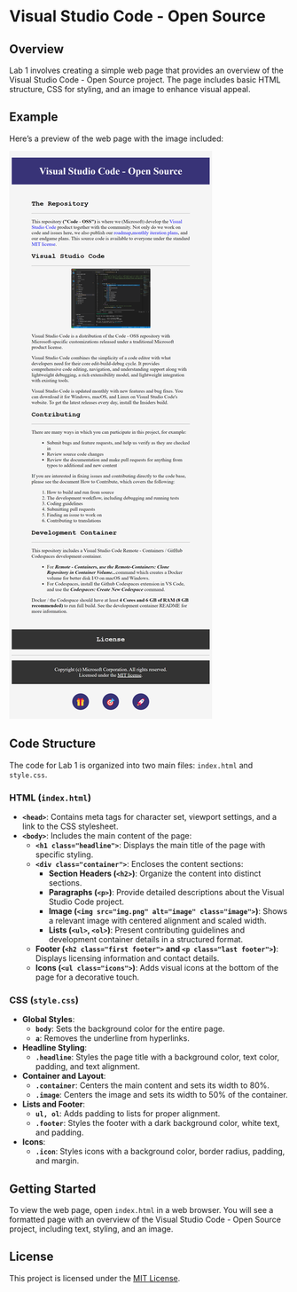# Visual Studio Code - Open Source

## Overview

Lab 1 involves creating a simple web page that provides an overview of the Visual Studio Code - Open Source project. The page includes basic HTML structure, CSS for styling, and an image to enhance visual appeal.

## Example

Here’s a preview of the web page with the image included:

![Lab 1 Example](lab1.png)

## Code Structure

The code for Lab 1 is organized into two main files: `index.html` and `style.css`.

### HTML (`index.html`)

- **`<head>`**: Contains meta tags for character set, viewport settings, and a link to the CSS stylesheet.
- **`<body>`**: Includes the main content of the page:
  - **`<h1 class="headline">`**: Displays the main title of the page with specific styling.
  - **`<div class="container">`**: Encloses the content sections:
    - **Section Headers (`<h2>`)**: Organize the content into distinct sections.
    - **Paragraphs (`<p>`)**: Provide detailed descriptions about the Visual Studio Code project.
    - **Image (`<img src="img.png" alt="image" class="image">`)**: Shows a relevant image with centered alignment and scaled width.
    - **Lists (`<ul>`, `<ol>`)**: Present contributing guidelines and development container details in a structured format.
  - **Footer (`<h2 class="first footer">` and `<p class="last footer">`)**: Displays licensing information and contact details.
  - **Icons (`<ul class="icons">`)**: Adds visual icons at the bottom of the page for a decorative touch.

### CSS (`style.css`)

- **Global Styles**:
  - **`body`**: Sets the background color for the entire page.
  - **`a`**: Removes the underline from hyperlinks.
- **Headline Styling**:
  - **`.headline`**: Styles the page title with a background color, text color, padding, and text alignment.
- **Container and Layout**:
  - **`.container`**: Centers the main content and sets its width to 80%.
  - **`.image`**: Centers the image and sets its width to 50% of the container.
- **Lists and Footer**:
  - **`ul, ol`**: Adds padding to lists for proper alignment.
  - **`.footer`**: Styles the footer with a dark background color, white text, and padding.
- **Icons**:
  - **`.icon`**: Styles icons with a background color, border radius, padding, and margin.

## Getting Started

To view the web page, open `index.html` in a web browser. You will see a formatted page with an overview of the Visual Studio Code - Open Source project, including text, styling, and an image.

## License

This project is licensed under the [MIT License](https://github.com/microsoft/vscode/blob/main/LICENSE.txt).
